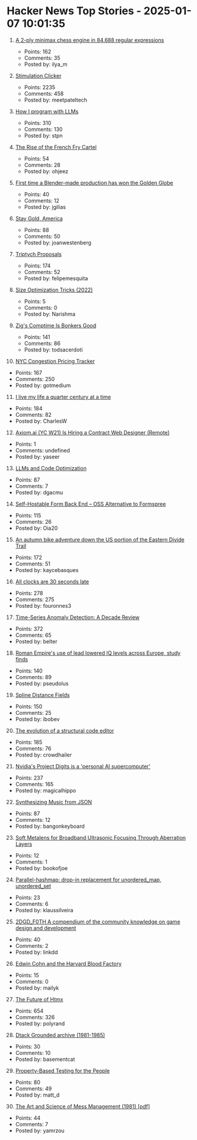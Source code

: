 # Hacker News Top Stories - 2025-01-07 10:01:35

1. [A 2-ply minimax chess engine in 84,688 regular expressions](https://nicholas.carlini.com/writing/2025/regex-chess.html)
   - Points: 162
   - Comments: 35
   - Posted by: ilya_m

2. [Stimulation Clicker](https://neal.fun/stimulation-clicker/)
   - Points: 2235
   - Comments: 458
   - Posted by: meetpateltech

3. [How I program with LLMs](https://crawshaw.io/blog/programming-with-llms)
   - Points: 310
   - Comments: 130
   - Posted by: stpn

4. [The Rise of the French Fry Cartel](https://jacobin.com/2025/01/french-fry-price-fixing-antitrust/)
   - Points: 54
   - Comments: 28
   - Posted by: ohjeez

5. [First time a Blender-made production has won the Golden Globe](https://variety.com/2025/film/columns/flow-golden-globe-win-independent-animation-1236266805/)
   - Points: 40
   - Comments: 12
   - Posted by: jgilias

6. [Stay Gold, America](https://blog.codinghorror.com/)
   - Points: 88
   - Comments: 50
   - Posted by: joanwestenberg

7. [Triptych Proposals](https://alexanderpetros.com/triptych/)
   - Points: 174
   - Comments: 52
   - Posted by: felipemesquita

8. [Size Optimization Tricks (2022)](https://justine.lol/sizetricks/)
   - Points: 5
   - Comments: 0
   - Posted by: Narishma

9. [Zig's Comptime Is Bonkers Good](https://www.scottredig.com/blog/bonkers_comptime/)
   - Points: 141
   - Comments: 86
   - Posted by: todsacerdoti

10. [NYC Congestion Pricing Tracker](https://www.congestion-pricing-tracker.com/)
   - Points: 167
   - Comments: 250
   - Posted by: gotmedium

11. [I live my life a quarter century at a time](https://tla.systems/blog/2025/01/04/i-live-my-life-a-quarter-century-at-a-time/)
   - Points: 184
   - Comments: 82
   - Posted by: CharlesW

12. [Axiom.ai (YC W21) Is Hiring a Contract Web Designer (Remote)](https://www.ycombinator.com/companies/axiom-ai/jobs/DckIVG6-contract-web-designer)
   - Points: 1
   - Comments: undefined
   - Posted by: yaseer

13. [LLMs and Code Optimization](https://wiredream.com/llm-optimizing-digit-diff/)
   - Points: 87
   - Comments: 7
   - Posted by: dgacmu

14. [Self-Hostable Form Back End – OSS Alternative to Formspree](https://github.com/FormBee/FormBee)
   - Points: 115
   - Comments: 26
   - Posted by: Oia20

15. [An autumn bike adventure down the US portion of the Eastern Divide Trail](https://www.crazyguyonabike.com/doc/?doc_id=26078)
   - Points: 172
   - Comments: 51
   - Posted by: kaycebasques

16. [All clocks are 30 seconds late](https://victorpoughon.fr/all-clocks-are-30-seconds-late/)
   - Points: 278
   - Comments: 275
   - Posted by: fouronnes3

17. [Time-Series Anomaly Detection: A Decade Review](https://arxiv.org/abs/2412.20512)
   - Points: 372
   - Comments: 65
   - Posted by: belter

18. [Roman Empire's use of lead lowered IQ levels across Europe, study finds](https://www.theguardian.com/science/2025/jan/06/roman-empires-use-of-lead-lowered-iq-levels-across-europe-study-finds)
   - Points: 140
   - Comments: 89
   - Posted by: pseudolus

19. [Spline Distance Fields](https://zone.dog/braindump/spline_fields/)
   - Points: 150
   - Comments: 25
   - Posted by: ibobev

20. [The evolution of a structural code editor](https://crowdhailer.me/2025-01-02/the-evolution-of-a-structural-code-editor/)
   - Points: 185
   - Comments: 76
   - Posted by: crowdhailer

21. [Nvidia's Project Digits is a 'personal AI supercomputer'](https://techcrunch.com/2025/01/06/nvidias-project-digits-is-a-personal-ai-computer/)
   - Points: 237
   - Comments: 165
   - Posted by: magicalhippo

22. [Synthesizing Music from JSON](https://phoboslab.org/log/2025/01/synth)
   - Points: 87
   - Comments: 12
   - Posted by: bangonkeyboard

23. [Soft Metalens for Broadband Ultrasonic Focusing Through Aberration Layers](https://www.nature.com/articles/s41467-024-55022-2)
   - Points: 12
   - Comments: 1
   - Posted by: bookofjoe

24. [Parallel-hashmap: drop-in replacement for unordered_map, unordered_set](https://github.com/greg7mdp/parallel-hashmap)
   - Points: 23
   - Comments: 6
   - Posted by: klaussilveira

25. [2DGD_F0TH A compendium of the community knowledge on game design and development](https://github.com/2DGD-F0TH/2DGD_F0TH)
   - Points: 40
   - Comments: 2
   - Posted by: linkdd

26. [Edwin Cohn and the Harvard Blood Factory](https://www.asimov.press/p/cohn)
   - Points: 15
   - Comments: 0
   - Posted by: mailyk

27. [The Future of Htmx](https://htmx.org/essays/future/)
   - Points: 654
   - Comments: 326
   - Posted by: polyrand

28. [Dtack Grounded archive (1981-1985)](http://www.easy68k.com/paulrsm/dg/)
   - Points: 30
   - Comments: 10
   - Posted by: basementcat

29. [Property-Based Testing for the People](https://repository.upenn.edu/entities/publication/72ca3499-c5f6-4fc1-b5a3-9d66d8dd534e)
   - Points: 80
   - Comments: 49
   - Posted by: matt_d

30. [The Art and Science of Mess Management (1981) [pdf]](https://www.systemswisdom.com/sites/default/files/Ackoff-1981-Mess-Management_0.pdf)
   - Points: 44
   - Comments: 7
   - Posted by: yamrzou

